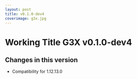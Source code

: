 ```yaml
---
layout: post
title: v0.1.0-dev4
coverimage: g3x.jpg
---
```

# Working Title G3X v0.1.0-dev4
## Changes in this version

* Compatibility for 1.12.13.0